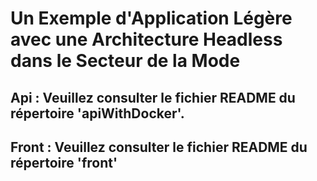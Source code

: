 <h1>Un Exemple d'Application Légère avec une Architecture Headless dans le Secteur de la Mode</h1>

<h2>Api : Veuillez consulter le fichier README du répertoire 'apiWithDocker'.</h2>
<h2>Front : Veuillez consulter le fichier README du répertoire 'front'</h2>